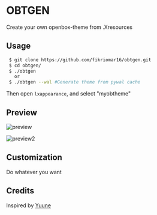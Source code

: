 # OBTGEN
Create your own openbox-theme from .Xresources

## Usage
```sh
 $ git clone https://github.com/fikriomar16/obtgen.git
 $ cd obtgen/
 $ ./obtgen
   or
 $ ./obtgen --wal #Generate theme from pywal cache
```
Then open `lxappearance`, and select "myobtheme"

## Preview
![preview](https://raw.githubusercontent.com/fikriomar16/obtgen/master/preview-obtgen.png)

![preview2](https://raw.githubusercontent.com/fikriomar16/obtgen/master/preview-obtgen-wal.png)

## Customization
 Do whatever you want

## Credits
 Inspired by [Yuune](https://github.com/yuune/)

